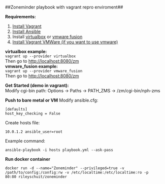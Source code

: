 ##Zoneminder playbook with vagrant repro enviroment##
  
**Requirements:**  
1. [Install Vagrant](https://www.vagrantup.com/docs/installation/)  
2. [Install Ansible](http://docs.ansible.com/ansible/intro_installation.html)  
3. Install [virtualbox](https://www.virtualbox.org/wiki/Downloads) or [vmware fusion](http://www.vmware.com/products/fusion.html)  
4. [Install Vagrant VMWare (if you want to use vmware)](https://www.vagrantup.com/vmware/)  

**virtualbox example:**  
```vagrant up --provider virtualbox```  
Then go to [http://localhost:8080/zm](http://localhost:8080/zm)  
**vmware_fusion example:**  
```vagrant up --provider vmware_fusion```  
Then go to [http://localhost:8080/zm](http://localhost:8080/zm)  
  
**Get Started (demo in vagrant):**  
Modify cgi-bin path: Options -> Paths -> PATH_ZMS -> /zm/cgi-bin/nph-zms  
  
**Push to bare metal or VM**
Modify ansible.cfg:  
```
[defaults]  
host_key_checking = False
```  
Create hosts file:  
```
10.0.1.2 ansible_user=root
```  
Example command:  
```
ansible-playbook -i hosts playbook.yml --ask-pass  
```  

**Run docker container**    
```
docker run -d --name="Zoneminder" --privileged=true -v /path/to/config:/config:rw -v /etc/localtime:/etc/localtime:ro -p 80:80 rileyschuit/zoneminder
```  


